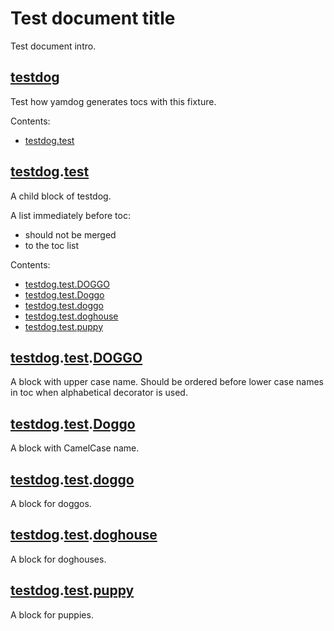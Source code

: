 <a name="top"></a>
# Test document title

Test document intro.


<a name="testdog"></a>
## [testdog](#testdog)

Test how yamdog generates tocs with this fixture.


<p style="margin-bottom: 0">Contents:</p>


- [testdog.test](#testdogtest)


<a name="testdogtest"></a>
## [testdog](#testdog).[test](#testdogtest)

A child block of testdog.

<p style="margin-bottom: 0">A list immediately before toc:</p>


- should not be merged
- to the toc list



<p style="margin-bottom: 0">Contents:</p>


- [testdog.test.DOGGO](#testdogtestdoggo)
- [testdog.test.Doggo](#testdogtestdoggo)
- [testdog.test.doggo](#testdogtestdoggo)
- [testdog.test.doghouse](#testdogtestdoghouse)
- [testdog.test.puppy](#testdogtestpuppy)


<a name="testdogtestdoggo"></a>
## [testdog](#testdog).[test](#testdogtest).[DOGGO](#testdogtestdoggo)

A block with upper case name.
Should be ordered before lower case names in toc when
alphabetical decorator is used.

<a name="testdogtestdoggo"></a>
## [testdog](#testdog).[test](#testdogtest).[Doggo](#testdogtestdoggo)

A block with CamelCase name.

<a name="testdogtestdoggo"></a>
## [testdog](#testdog).[test](#testdogtest).[doggo](#testdogtestdoggo)

A block for doggos.

<a name="testdogtestdoghouse"></a>
## [testdog](#testdog).[test](#testdogtest).[doghouse](#testdogtestdoghouse)

A block for doghouses.

<a name="testdogtestpuppy"></a>
## [testdog](#testdog).[test](#testdogtest).[puppy](#testdogtestpuppy)

A block for puppies.
